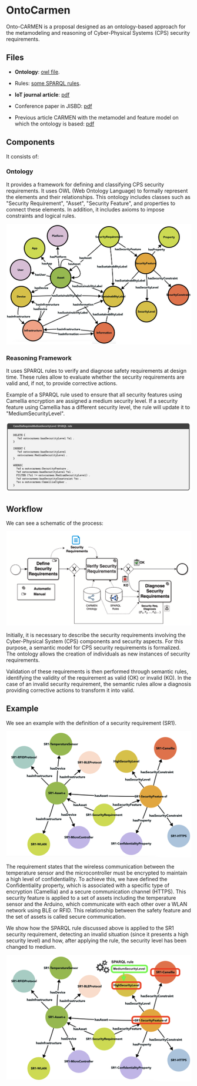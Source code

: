 
# OntoCarmen

Onto-CARMEN is a proposal designed as an ontology-based approach for the metamodeling and reasoning of Cyber-Physical Systems (CPS) security requirements.


## Files

- **Ontology**: [owl file](Ontology/OntoCarmen.owx).
- Rules: [some SPARQL rules](Ontology/Queries%20SPARQL.md).

- **IoT journal article**: [pdf](/Papers/IoT%20202023%20-%20OntoCarmen.pdf)
- Conference paper in JISBD: [pdf](/Papers/JISBD%202023%20-%20OntoCarmen.pdf)
- Previous article CARMEN with the metamodel and feature model on which the ontology is based: [pdf](/Papers/CI%20202021%20-%2020Carmen.pdf)



## Components

It consists of:

### Ontology

It provides a framework for defining and classifying CPS security requirements. It uses OWL (Web Ontology Language) to formally represent the elements and their relationships. This ontology includes classes such as "Security Requirement", "Asset", "Security Feature", and properties to connect these elements. In addition, it includes axioms to impose constraints and logical rules.

![](img/ontology.png)



### Reasoning Framework

It uses SPARQL rules to verify and diagnose safety requirements at design time. These rules allow to evaluate whether the security requirements are valid and, if not, to provide corrective actions.

Example of a SPARQL rule used to ensure that all security features using Camellia encryption are assigned a medium security level. If a security feature using Camellia has a different security level, the rule will update it to "MediumSecurityLevel".

![](img/rule.png)



## Workflow 

We can see a schematic of the process:

![](img/process.png)

Initially, it is necessary to describe the security requirements involving the Cyber-Physical System (CPS) components and security aspects. For this purpose, a semantic model for CPS security requirements is formalized. The ontology allows the creation of individuals as new instances of security requirements.

Validation of these requirements is then performed through semantic rules, identifying the validity of the requirement as valid (OK) or invalid (KO). In the case of an invalid security requirement, the semantic rules allow a diagnosis providing corrective actions to transform it into valid.




## Example 

We see an example with the definition of a security requirement (SR1).

![](img/SR1.png)

The requirement states that the wireless communication between the temperature sensor and the microcontroller must be encrypted to maintain a high level of confidentiality. To achieve this, we have defined the Confidentiality property, which is associated with a specific type of encryption (Camellia) and a secure communication channel (HTTPS). This security feature is applied to a set of assets including the temperature sensor and the Arduino, which communicate with each other over a WLAN network using BLE or RFID. This relationship between the safety feature and the set of assets is called secure communication.

We show how the SPARQL rule discussed above is applied to the SR1 security requirement, detecting an invalid situation (since it presents a high security level) and how, after applying the rule, the security level has been changed to medium.

![](img/ruleapplication.png)


